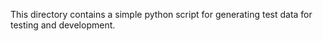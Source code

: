 This directory contains a simple python script for generating 
test data for testing and development. 

